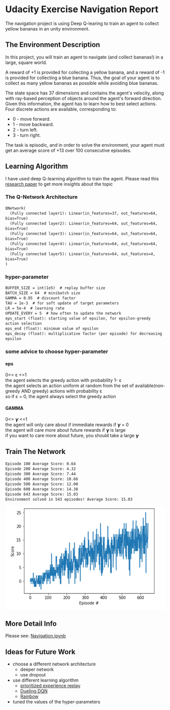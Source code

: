 # Udacity Exercise Navigation Report
The navigation project is using Deep Q-learing to train an agent to collect yellow bananas in an unity environment.
## The Environment Description
In this project, you will train an agent to navigate (and collect bananas!) in a large, square world.

A reward of +1 is provided for collecting a yellow banana, and a reward of -1 is provided for collecting a blue banana. Thus, the goal of your agent is to collect as many yellow bananas as possible while avoiding blue bananas.

The state space has 37 dimensions and contains the agent's velocity, along with ray-based perception of objects around the agent's forward direction. Given this information, the agent has to learn how to best select actions. Four discrete actions are available, corresponding to:

- 0 - move forward.
- 1 - move backward.
- 2 - turn left.
- 3 - turn right.

The task is episodic, and in order to solve the environment, your agent must get an average score of +13 over 100 consecutive episodes.
## Learning Algorithm
I have used deep Q-learning algorithm to train the agent. Please read this [research paper](https://storage.googleapis.com/deepmind-media/dqn/DQNNaturePaper.pdf) to get more insights about the topic

### The Q-Network Architecture 

    QNetwork(
      (Fully connected layer1): Linear(in_features=37, out_features=64, bias=True)
      (Fully connected layer2): Linear(in_features=64, out_features=64, bias=True)
      (Fully connected layer3): Linear(in_features=64, out_features=64, bias=True)
      (Fully connected layer4): Linear(in_features=64, out_features=64, bias=True)
      (Fully connected layer5): Linear(in_features=64, out_features=4, bias=True)
    ) 
### hyper-parameter

    BUFFER_SIZE = int(1e5)  # replay buffer size
    BATCH_SIZE = 64  # minibatch size
    GAMMA = 0.95  # discount factor
    TAU = 1e-3  # for soft update of target parameters
    LR = 5e-4  # learning rate
    UPDATE_EVERY = 5  # how often to update the network
    eps_start (float): starting value of epsilon, for epsilon-greedy action selection
    eps_end (float): minimum value of epsilon
    eps_decay (float): multiplicative factor (per episode) for decreasing epsilon
    
### some advice to choose hyper-parameter
#### eps
0<= ε <=1<br>
the agent selects the greedy action with probability 1- ε <br>
the agent selects an action uniform at random from the set of available(non-greedy AND greedy) actions with probability  ε <br>
so if  ε = 0, the agent always select the greedy action<br>
#### GAMMA
0<= 𝞬 <=1<br>
the agent will only care about if immediate rewards if 𝞬 = 0<br>
the agent will care more about future rewards if 𝞬 is large<br>
if you want to care more about future, you should take a large 𝞬

## Train The Network
    Episode 100	Average Score: 0.64
    Episode 200	Average Score: 4.32
    Episode 300	Average Score: 7.44
    Episode 400	Average Score: 10.66
    Episode 500	Average Score: 12.00
    Episode 600	Average Score: 14.38
    Episode 643	Average Score: 15.03
    Environment solved in 543 episodes!	Average Score: 15.03
![train_network](https://github.com/sand47/Udacity-drlnd-navigation/blob/master/output_graph.PNG)
## More Detail Info
Please see: [Navigation.ipynb](https://github.com/yefengjie/udacity-exercise-navigation/blob/master/Navigation.ipynb)
## Ideas for Future Work
- choose a different network architecture
    - deeper network
    - use dropout
- use different learning algorithm 
    - [prioritized experience replay](https://arxiv.org/abs/1511.05952)
    - [Dueling DQN](https://arxiv.org/abs/1511.06581)
    - [Rainbow](https://arxiv.org/abs/1710.02298)
- tuned the values of the hyper-parameters
    
    
    
